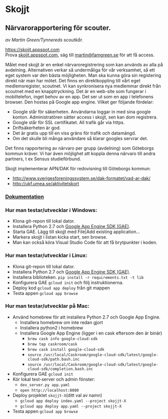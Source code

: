 # Skojjt
## Närvarorapportering för scouter. 

*av Martin Green/Tynnereds scoutkår.*

https://skojjt.appspot.com  
Prova [skojjt.appspot.com](https://skojjt.appspot.com), säg till [martin@famgreen.se](mailto:martin@famgreen.se) för att få access.

Målet med skojjt är en enkel närvaroregistrering som kan används av alla på avdelning.
Alternativen verkar så undermåliga för vår verksamhet, så ett eget system var den bästa möjligheten.
Man ska kunna göra sin registering direkt när man har mötet.
Det finns en direktkoppling till vårt eget medlemsregister, scoutnet. Vi kan synkronisera nya medlemmar direkt från scoutnet med en knapptryckning.
Det är en web-site som fungerar i mobiltelefon, inget behov av en app. Det ser ut som en app i telefonens browser.
Den hostas på Google app engine. Vilket ger följande fördelar:
* Google står för säkerheten. Användarna loggar in med sina google konton. Administratören sätter access i skojjt, sen kan dom registrera.
* Google står för SSL certifikatet. All trafik går via https.
* Driftsäkerheten är god.
* Det är gratis upp till en viss gräns för trafik och datamängd.
* Om det skulle bli många användare så klarar googles servrar det.

Det finns rapportering av närvaro per grupp (avdelning) som Göteborgs kommun kräver.
Vi har även möjlighet att koppla denna närvaro till andra partners, t ex Sensus studieförbund.

Skojjt implementerar APN/DAK för redovisning till Göteborgs kommun:
 * http://www.sverigesforeningssystem.se/dak-formatet/vad-ar-dak/
 * http://ukf.umea.se/aktivitetskort

### [Dokumentation](https://github.com/martin-green/skojjt/wiki)

### Hur man testar/utvecklar i Windows:
* Klona git-repon till lokal dator.
* Installera Python 2.7 och [Google App Engine SDK (GAE)](https://storage.googleapis.com/appengine-sdks/featured/GoogleAppEngine-1.9.73.msi).
* Starta GAE. Lägg till skojjt med File|Add existing application...
* Markera skojjt i listan kicka start, sen browse.
* Man kan också köra Visual Studio Code för att få brytpunkter i koden.

### Hur man testar/utvecklar i Linux:
* Klona git-repon till lokal dator.
* Installera Python 2.7 och [Google App Engine SDK (GAE)](https://cloud.google.com/sdk/docs/#deb).
* Installera biblioteken. `pip install -r requirements.txt -t lib`
* Konfigurera GAE `gcloud init` och följ instruktionerna.
* Deploy kod `gcloud app deploy` från git mappen
* Testa appen `gcloud app browse`

### Hur man testar/utvecklar på Mac:
* Använd homebrew för att installera Python 2.7 och Google App Engine.
    + Installera homebrew om inte redan gjort 
    + Installera python2 i homebrew
    + Installera Google App Engine (ligger i en cask eftersom den är binär)
        - `brew cask info google-cloud-sdk`
        - `brew tap caskroom/cask`
        - `brew cask install google-cloud-sdk`
        - `source /usr/local/Caskroom/google-cloud-sdk/latest/google-cloud-sdk/path.bash.inc`
        - `source /usr/local/Caskroom/google-cloud-sdk/latest/google-cloud-sdk/completion.bash.inc`
* Konfigurera GAE `gcloud init`
* Kör lokal test-server och admin fönster:
  + `dev_server.py app.yaml`
  + `open http://localhost:8080`
* Deploy projektet `skojjt-X`(ditt val av namn)
  + `gcloud app deploy index.yaml --project skojjt-X`
  + `gcloud app deploy app.yaml --project skojjt-X`
* Testa appen `gcloud app browse`
